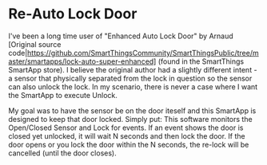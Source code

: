 # Re-Auto Lock Door

I've been a long time user of "Enhanced Auto Lock Door" by Arnaud 
[Original source code|https://github.com/SmartThingsCommunity/SmartThingsPublic/tree/master/smartapps/lock-auto-super-enhanced]
(found in the SmartThings SmartApp store). I believe the original author 
had a slightly different intent - a sensor that physically separated from 
the lock in question so the sensor can also unlock the lock. In my scenario,
there is never a case where I want the SmartApp to execute Unlock.

My goal was to have the sensor be on the door iteself and this SmartApp
is designed to keep that door locked. Simply put:
This software monitors the Open/Closed Sensor and Lock for events. If an event shows
the door is closed yet unlocked, it will wait N seconds and then lock the door.
If the door opens or you lock the door within the N seconds, the re-lock
will be cancelled (until the door closes).
